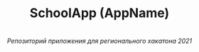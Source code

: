 # <div align="center"><h4>SchoolApp (AppName)</h4></div>

<div align="center"><h6>Репозиторий приложения для регионального хакатона 2021</h6></div>
